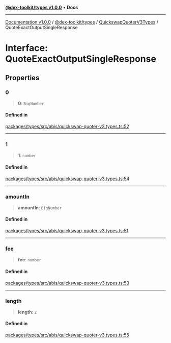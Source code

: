 [**@dex-toolkit/types v1.0.0**](../../../README.md) • **Docs**

***

[Documentation v1.0.0](../../../../../packages.md) / [@dex-toolkit/types](../../../README.md) / [QuickswapQuoterV3Types](../README.md) / QuoteExactOutputSingleResponse

# Interface: QuoteExactOutputSingleResponse

## Properties

### 0

> **0**: `BigNumber`

#### Defined in

[packages/types/src/abis/quickswap-quoter-v3.types.ts:52](https://github.com/niZmosis/dex-toolkit/blob/3d8b41b44787b30fbea5de3ab4737662ffb61bc8/packages/types/src/abis/quickswap-quoter-v3.types.ts#L52)

***

### 1

> **1**: `number`

#### Defined in

[packages/types/src/abis/quickswap-quoter-v3.types.ts:54](https://github.com/niZmosis/dex-toolkit/blob/3d8b41b44787b30fbea5de3ab4737662ffb61bc8/packages/types/src/abis/quickswap-quoter-v3.types.ts#L54)

***

### amountIn

> **amountIn**: `BigNumber`

#### Defined in

[packages/types/src/abis/quickswap-quoter-v3.types.ts:51](https://github.com/niZmosis/dex-toolkit/blob/3d8b41b44787b30fbea5de3ab4737662ffb61bc8/packages/types/src/abis/quickswap-quoter-v3.types.ts#L51)

***

### fee

> **fee**: `number`

#### Defined in

[packages/types/src/abis/quickswap-quoter-v3.types.ts:53](https://github.com/niZmosis/dex-toolkit/blob/3d8b41b44787b30fbea5de3ab4737662ffb61bc8/packages/types/src/abis/quickswap-quoter-v3.types.ts#L53)

***

### length

> **length**: `2`

#### Defined in

[packages/types/src/abis/quickswap-quoter-v3.types.ts:55](https://github.com/niZmosis/dex-toolkit/blob/3d8b41b44787b30fbea5de3ab4737662ffb61bc8/packages/types/src/abis/quickswap-quoter-v3.types.ts#L55)
